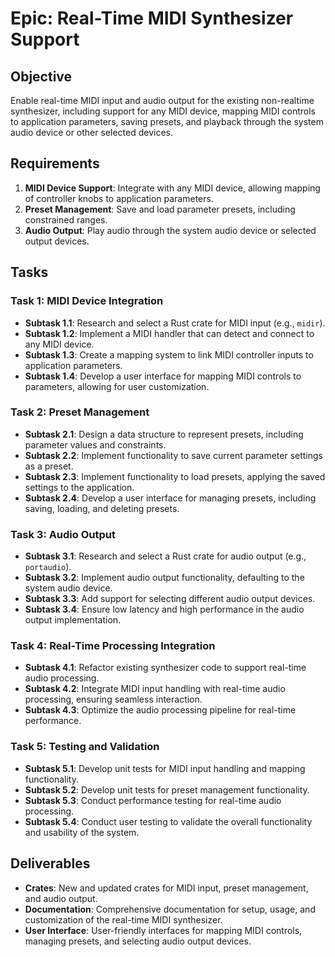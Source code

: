 # Epic: Real-Time MIDI Synthesizer Support

## Objective
Enable real-time MIDI input and audio output for the existing non-realtime synthesizer, including support for any MIDI device, mapping MIDI controls to application parameters, saving presets, and playback through the system audio device or other selected devices.

## Requirements
1. **MIDI Device Support**: Integrate with any MIDI device, allowing mapping of controller knobs to application parameters.
2. **Preset Management**: Save and load parameter presets, including constrained ranges.
3. **Audio Output**: Play audio through the system audio device or selected output devices.

## Tasks

### Task 1: MIDI Device Integration
- **Subtask 1.1**: Research and select a Rust crate for MIDI input (e.g., `midir`).
- **Subtask 1.2**: Implement a MIDI handler that can detect and connect to any MIDI device.
- **Subtask 1.3**: Create a mapping system to link MIDI controller inputs to application parameters.
- **Subtask 1.4**: Develop a user interface for mapping MIDI controls to parameters, allowing for user customization.

### Task 2: Preset Management
- **Subtask 2.1**: Design a data structure to represent presets, including parameter values and constraints.
- **Subtask 2.2**: Implement functionality to save current parameter settings as a preset.
- **Subtask 2.3**: Implement functionality to load presets, applying the saved settings to the application.
- **Subtask 2.4**: Develop a user interface for managing presets, including saving, loading, and deleting presets.

### Task 3: Audio Output
- **Subtask 3.1**: Research and select a Rust crate for audio output (e.g., `portaudio`).
- **Subtask 3.2**: Implement audio output functionality, defaulting to the system audio device.
- **Subtask 3.3**: Add support for selecting different audio output devices.
- **Subtask 3.4**: Ensure low latency and high performance in the audio output implementation.

### Task 4: Real-Time Processing Integration
- **Subtask 4.1**: Refactor existing synthesizer code to support real-time audio processing.
- **Subtask 4.2**: Integrate MIDI input handling with real-time audio processing, ensuring seamless interaction.
- **Subtask 4.3**: Optimize the audio processing pipeline for real-time performance.

### Task 5: Testing and Validation
- **Subtask 5.1**: Develop unit tests for MIDI input handling and mapping functionality.
- **Subtask 5.2**: Develop unit tests for preset management functionality.
- **Subtask 5.3**: Conduct performance testing for real-time audio processing.
- **Subtask 5.4**: Conduct user testing to validate the overall functionality and usability of the system.

## Deliverables
- **Crates**: New and updated crates for MIDI input, preset management, and audio output.
- **Documentation**: Comprehensive documentation for setup, usage, and customization of the real-time MIDI synthesizer.
- **User Interface**: User-friendly interfaces for mapping MIDI controls, managing presets, and selecting audio output devices.
